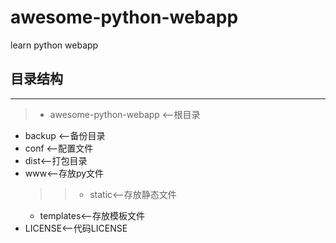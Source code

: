 # awesome-python-webapp

learn python webapp


## 目录结构
____
> * awesome-python-webapp <--根目录
  * backup <--备份目录
  * conf <--配置文件
  * dist<--打包目录
  * www<--存放py文件
    >> * static<--存放静态文件
    * templates<--存放模板文件
  *  LICENSE<--代码LICENSE
